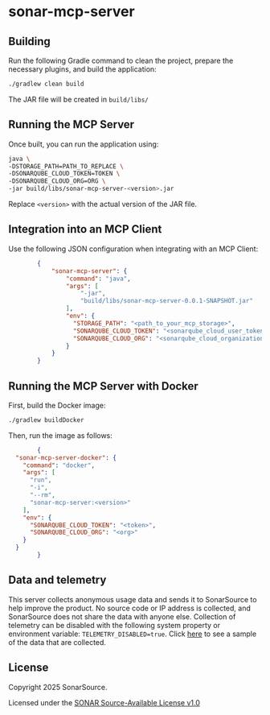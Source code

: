 # sonar-mcp-server

## Building

Run the following Gradle command to clean the project, prepare the necessary plugins, and build the application:

```bash
./gradlew clean build
```

The JAR file will be created in `build/libs/`

## Running the MCP Server

Once built, you can run the application using:

```bash
java \
-DSTORAGE_PATH=PATH_TO_REPLACE \
-DSONARQUBE_CLOUD_TOKEN=TOKEN \
-DSONARQUBE_CLOUD_ORG=ORG \
-jar build/libs/sonar-mcp-server-<version>.jar
```

Replace `<version>` with the actual version of the JAR file.

## Integration into an MCP Client

Use the following JSON configuration when integrating with an MCP Client:

```JSON
        {
            "sonar-mcp-server": {
                "command": "java",
                "args": [
                    "-jar",
                    "build/libs/sonar-mcp-server-0.0.1-SNAPSHOT.jar"
                ],
                "env": {
                  "STORAGE_PATH": "<path_to_your_mcp_storage>",
                  "SONARQUBE_CLOUD_TOKEN": "<sonarqube_cloud_user_token>",
                  "SONARQUBE_CLOUD_ORG": "<sonarqube_cloud_organization>"
                }
            }
        }
```

## Running the MCP Server with Docker

First, build the Docker image:

```bash
./gradlew buildDocker
```

Then, run the image as follows:

```JSON
        {
  "sonar-mcp-server-docker": {
    "command": "docker",
    "args": [
      "run",
      "-i",
      "--rm",
      "sonar-mcp-server:<version>"
    ],
    "env": {
      "SONARQUBE_CLOUD_TOKEN": "<token>",
      "SONARQUBE_CLOUD_ORG": "<org>"
    }
  }
        }
```

## Data and telemetry

This server collects anonymous usage data and sends it to SonarSource to help improve the product. No source code or IP address is collected, and SonarSource does not share the data with anyone else. Collection of telemetry can be disabled with the following system property or environment variable: `TELEMETRY_DISABLED=true`. Click [here](telemetry-sample.md) to see a sample of the data that are collected.

## License

Copyright 2025 SonarSource.

Licensed under the [SONAR Source-Available License v1.0](https://www.sonarsource.com/license/ssal/)
